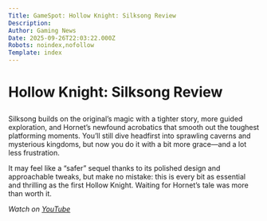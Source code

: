 ```yaml
---
Title: GameSpot: Hollow Knight: Silksong Review
Description: 
Author: Gaming News
Date: 2025-09-26T22:03:22.000Z
Robots: noindex,nofollow
Template: index
---
```

<h1>
  
  
  Hollow Knight: Silksong Review
</h1>

<p>Silksong builds on the original’s magic with a tighter story, more guided exploration, and Hornet’s newfound acrobatics that smooth out the toughest platforming moments. You’ll still dive headfirst into sprawling caverns and mysterious kingdoms, but now you do it with a bit more grace—and a lot less frustration.</p>

<p>It may feel like a “safer” sequel thanks to its polished design and approachable tweaks, but make no mistake: this is every bit as essential and thrilling as the first Hollow Knight. Waiting for Hornet’s tale was more than worth it.</p>

<p><em>Watch on <a href="https://www.youtube.com/watch?v=2ibksBGrvcs" rel="noopener noreferrer">YouTube</a></em></p>

